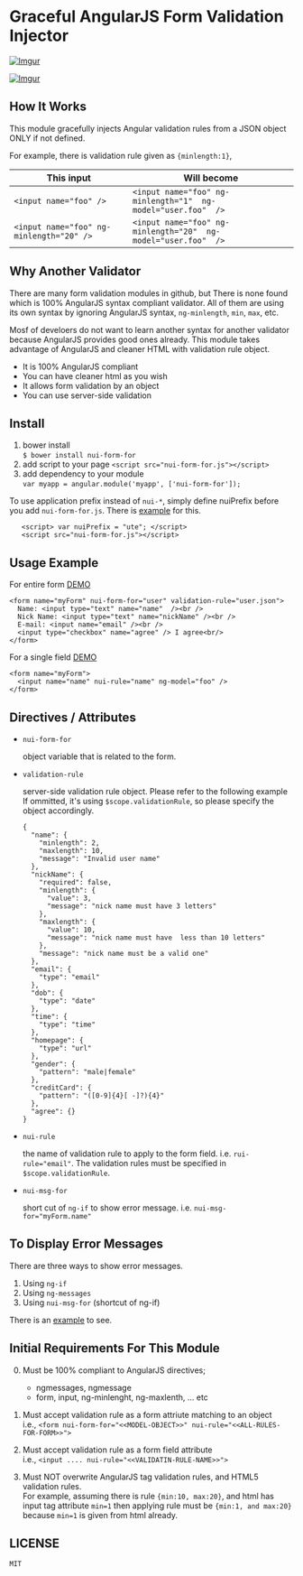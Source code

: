 Graceful AngularJS Form Validation Injector
============================================

 [![Imgur](http://i.imgur.com/tcErJpP.png?1)](https://rawgit.com/allenhwkim/nui-form-for/master/demo/simple.html)

 [![Imgur](http://i.imgur.com/ZKI2dEI.png?1)](https://rawgit.com/allenhwkim/nui-form-for/master/demo/message.html)

How It Works
------------
This module gracefully injects Angular validation rules from a JSON object ONLY if not defined.

For example, there is validation rule given as `{minlength:1}`,  

This input  | Will become
------------- | -------------
`<input name="foo" />` | `<input name="foo" ng-minlength="1"  ng-model="user.foo"  />`    
`<input name="foo" ng-minlength="20" />` | `<input name="foo" ng-minlength="20"  ng-model="user.foo"  />`


Why Another Validator
----------------------

There are many form validation modules in github, but There is none found which is 100% AngularJS syntax compliant validator. All of them are using its own syntax by ignoring AngularJS syntax, `ng-minlength`, `min`, `max`, etc.  

Mosf of develoers do not want to learn another syntax for another validator because AngularJS provides good ones already. This module takes advantage of AngularJS and cleaner HTML with validation rule object.

   * It is 100% AngularJS compliant
   * You can have cleaner html as you wish
   * It allows form validation by an object
   * You can use server-side validation

Install
--------

  1. bower install  
     `$ bower install nui-form-for`
  2. add script to your page 
     `<script src="nui-form-for.js"></script>`
  3. add dependency to your module  
     `var myapp = angular.module('myapp', ['nui-form-for']);`

To use application prefix instead of `nui-*`, simply define nuiPrefix before you add `nui-form-for.js`.
There is [example](https://rawgit.com/allenhwkim/nui-form-for/master/demo/with-prefix.html) for this.
```
   <script> var nuiPrefix = "ute"; </script>
   <script src="nui-form-for.js"></script>
```

Usage Example
--------------

  For entire form  [DEMO](https://rawgit.com/allenhwkim/nui-form-for/master/demo/simple.html)

    <form name="myForm" nui-form-for="user" validation-rule="user.json">
      Name: <input type="text" name="name"  /><br />
      Nick Name: <input type="text" name="nickName" /><br />
      E-mail: <input name="email" /><br />
      <input type="checkbox" name="agree" /> I agree<br/>
    </form>

  For a single field [DEMO](https://rawgit.com/allenhwkim/nui-form-for/master/demo/simple-inline.html)

    <form name="myForm">
      <input name="name" nui-rule="name" ng-model="foo" />
    </form>

Directives / Attributes
-----------------------

  * `nui-form-for`

    object variable that is related to the form.

  * `validation-rule`

    server-side validation rule object. Please refer to the following example
    If ommitted, it's using `$scope.validationRule`, so please specify the object accordingly.

        {
          "name": {
            "minlength": 2,
            "maxlength": 10,
            "message": "Invalid user name"
          },
          "nickName": {
            "required": false,
            "minlength": {
              "value": 3,
              "message": "nick name must have 3 letters"
            },
            "maxlength": {
              "value": 10,
              "message": "nick name must have  less than 10 letters"
            },
            "message": "nick name must be a valid one"
          },
          "email": {
            "type": "email"
          },
          "dob": {
            "type": "date"
          },
          "time": {
            "type": "time"
          },
          "homepage": {
            "type": "url"
          },
          "gender": {
            "pattern": "male|female"
          },
          "creditCard": {
            "pattern": "([0-9]{4}[ -]?){4}"
          },
          "agree": {}
        }

  * `nui-rule`
    
    the name of validation rule to apply to the form field. i.e. `rui-rule="email"`. 
    The validation rules must be specified in `$scope.validationRule`.

  * `nui-msg-for`

    short cut of `ng-if` to show error message. i.e. `nui-msg-for="myForm.name"`

To Display Error Messages
-------------------------

There are three ways to show error messages.
  1. Using `ng-if`
  2. Using `ng-messages`
  3. Using `nui-msg-for` (shortcut of ng-if)

There is an [example](https://rawgit.com/allenhwkim/nui-form-for/master/demo/message.html) to see.

Initial Requirements For This Module
--------------------------------------

  0. Must be 100% compliant to AngularJS directives;
     * ngmessages, ngmessage
     * form, input, ng-minlenght, ng-maxlenth, ... etc

  1. Must accept validation rule as a form attriute matching to an object  
    i.e., `<form nui-form-for="<<MODEL-OBJECT>>" nui-rule="<<ALL-RULES-FOR-FORM>>">`  

  2. Must accept validation rule as a form field attribute  
     i.e.,  `<input .... nui-rule="<<VALIDATIN-RULE-NAME>>">`

  3. Must NOT overwrite AngularJS tag validation rules, and HTML5 validation rules.   
     For example, assuming there is rule `{min:10, max:20}`, and html has input tag attribute `min=1`
     then applying rule must be `{min:1, and max:20}` because `min=1` is given from html already.

LICENSE
--------
    MIT 
